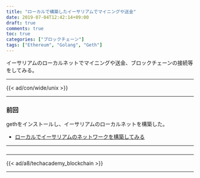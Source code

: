 ```yaml
---
title: "ローカルで構築したイーサリアムでマイニングや送金"
date: 2019-07-04T12:42:14+09:00
draft: true
comments: true
toc: true
categories: ["ブロックチェーン"]
tags: ["Ethereum", "Golang", "Geth"]
---
```


イーサリアムのローカルネットでマイニングや送金、ブロックチェーンの接続等をしてみる。

<!--more-->

---

{{< ad/con/wide/unix >}}

---

### 前回

gethをインストールし、イーサリアムのローカルネットを構築した。

- [ローカルでイーサリアムのネットワークを構築してみる](https://www.ted027.com/post/go-ethereum)

---

### 

---

{{< ad/a8/techacademy_blockchain >}}

---

